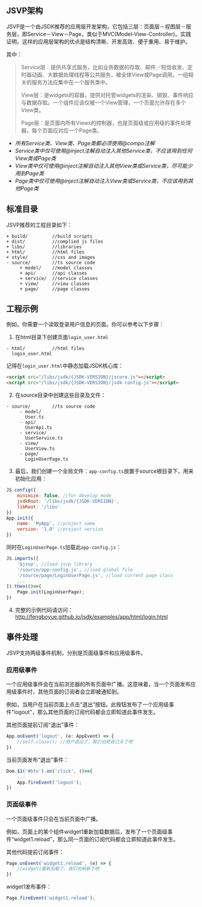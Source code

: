 ## JSVP架构
JSVP是一个由JSDK推荐的应用层开发架构，它包括三层：页面层－视图层－服务层，即Service－View－Page，类似于MVC(Model-View-Controller)。实践证明，这样的应用层架构的优点是结构清晰、开发高效、便于重用、易于维护。

其中：
> Service层：提供共享式服务，比如业务数据的存取、邮件／短信收发、定时器动画、大数据处理线程等公共服务，被全体View或Page调用。一组相关的服务方法应集中在一个服务类中。
>
> View层：是widgets的容器，提供对托管widgets的渲染、销毁、事件响应与数据存取。一个组件应该仅被一个View管理，一个页面允许存在多个View类。
>
> Page层：是页面内所有Views的控制器，也是页面级或应用级的事件处理器。每个页面应对应一个Page类。

* *所有Service类、View类、Page类都必须使用@compo注解*
* *Service类中仅可使用@inject注解自动注入其他Service类，不应该用到任何View类或Page类*
* *View类中仅可使用@inject注解自动注入其他View类或Service类，尽可能少用到Page类*
* *Page类中仅可使用@inject注解自动注入View类或Service类，不应该用到其他Page类*

## 标准目录
JSVP推荐的工程目录如下：
```
+ build/         //build scripts
+ dist/          //complied js files
+ libs/          //libraries
+ html/          //html files
+ style/         //css and images
- source/        //ts source code
     + model/    //model classes
     + api/      //api classes
     + service/  //service classes
     + view/     //view classes
     + page/     //page classes
```

## 工程示例
例如，你需要一个读取登录用户信息的页面。你可以参考以下步骤：
1. 在html目录下创建页面<code>login_user.html</code>

```
- html/          //html files
  login_user.html
```

记得在<code>login_user.html</code>中静态加载JSDK核心库：

```html
<script src="/libs/jsdk/{JSDK-VERSION}/jscore.js"></script>
<script src="/libs/jsdk/{JSDK-VERSION}/jsdk-config.js"></script>
```

2. 在source目录中创建这些目录及文件：

```
- source/        //ts source code
     - model/    
       User.ts
     - api/      
       UserApi.ts
     - service/  
       UserService.ts
     - view/     
       UserView.ts
     - page/ 
       LoginUserPage.ts
```

3. 最后，我们创建一个全局文件：<code>app-config.ts</code>放置于source根目录下，用来初始化应用：

```javascript
JS.config({
    minimize: false, //for develop mode
    jsdkRoot: '/libs/jsdk/{JSDK-VERSION}',
    libRoot: '/libs'
})
App.init({
    name: 'MyApp', //project name
    version: '1.0' //project version
})
```

同时在<code>LoginUserPage.ts</code>加载此<code>app-config.js</code>：

```javascript
JS.imports([
    '$jsvp', //load jsvp library
    '/source/app-config.js', //load global file
    '/source/page/LoginUserPage.js', //load current page class
    ...
]).then(()=>{
    Page.init(LoginUserPage);
})
```

4. 完整的示例代码请访问：
http://fengboyue.github.io/jsdk/examples/app/html/login.html

## 事件处理
JSVP支持两级事件机制，分别是页面级事件和应用级事件。

### 应用级事件
一个应用级事件会在当前浏览器的所有页面中广播。这意味着，当一个页面发布应用级事件时，其他页面的订阅者会立即被通知到。

例如，当用户在当前页面上点击“退出”按钮。此按钮发布了一个应用级事件"logout"，那么其他页面的订阅代码都会立即知道此事件发生。

其他页面提前订阅“退出”事件：
```javascript
App.onEvent('logout', (e: AppEvent) => {
    //self.close(); //用户退出了，我们也把自己关了吧
})
```
当前页面发布“退出”事件：
```javascript
Dom.$1('#btn').on('click', ()=>{
    ...
    App.fireEvent('logout');
})
```

### 页面级事件
一个页面级事件只会在当前页面中广播。

例如，页面上的某个组件widget1重新加载数据后，发布了一个页面级事件“widget1.reload”，那么同一页面的订阅代码都会立即知道此事件发生。

其他代码提前订阅事件：
```javascript
Page.onEvent('widget1.reload', (e) => {
    //widget1重新加载了，我们也刷新下吧
})
```
widget1发布事件：
```javascript
Page.fireEvent('widget1.reload');
```
